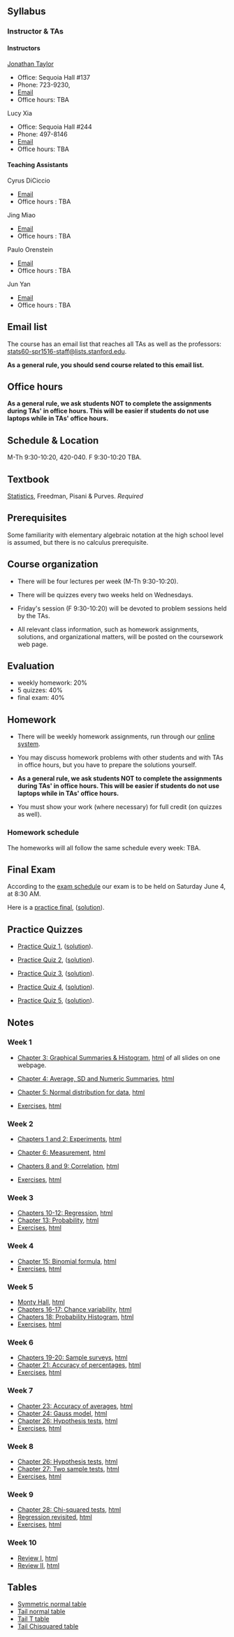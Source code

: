 ## Syllabus

### Instructor & TAs

#### Instructors

[Jonathan Taylor](http://statweb.stanford.edu/~jtaylor)

- Office: Sequoia Hall #137
- Phone: 723-9230, 
- [Email](https://stanfordwho.stanford.edu/auth/lookup?search=Jonathan%20Taylor)
- Office hours: TBA

Lucy Xia

- Office: Sequoia Hall #244
- Phone: 497-8146
- [Email](https://stanfordwho.stanford.edu/auth/lookup?search=Lucy%20Xia)
- Office hours: TBA

#### Teaching Assistants

Cyrus DiCiccio

-  [Email](mailto:stats60-spr1516-staff@lists.stanford.edu)
-  Office hours : TBA

Jing Miao

-  [Email](mailto:stats60-spr1516-staff@lists.stanford.edu)
-  Office hours : TBA

Paulo Orenstein

-  [Email](mailto:stats60-spr1516-staff@lists.stanford.edu)
-  Office hours : TBA

Jun Yan

-  [Email](mailto:stats60-spr1516-staff@lists.stanford.edu)
-  Office hours : TBA


## Email list

The course has an email list that reaches all TAs as well as the professors: stats60-spr1516-staff@lists.stanford.edu.

**As a general rule, you should send course related to this email list.**

## Office hours

**As a general rule, we ask students NOT to complete the assignments during TAs' in office hours. This will be easier if students do not use laptops while in TAs' office hours.**

## Schedule & Location

M-Th 9:30-10:20, 420-040. F 9:30-10:20 TBA.

## Textbook

[Statistics](http://www.amazon.com/Statistics-4th-David-Freedman/dp/0393929728), Freedman, Pisani & Purves. *Required*

## Prerequisites

Some familiarity with elementary algebraic notation at the high school level 
is assumed, but there is no calculus prerequisite. 

## Course organization

- There will be four lectures per week (M-Th 9:30-10:20). 

- There will be quizzes every two weeks held on Wednesdays.

- Friday's session (F 9:30-10:20) will be devoted to problem sessions held by the TAs. 

- All relevant class information, such as homework assignments, solutions, and organizational matters, will be posted on the coursework web page.


## Evaluation

* weekly homework: 20%
* 5 quizzes: 40%
* final exam: 40%


## Homework

- There will be weekly homework assignments, run through our [online system](http://stats60.stanford.edu/cgi-bin/index.cgi/).

- You may discuss homework problems with other students and with TAs in office hours, but you have to prepare the solutions yourself. 

- **As a general rule, we ask students NOT to complete the assignments during TAs' in office hours. This will be easier if students do not use laptops while in TAs' office hours.**

- You must show your work (where necessary) for full credit (on quizzes as well).

### Homework schedule

The homeworks will all follow the same schedule every week: TBA.

## Final Exam

According to the [exam schedule](http://studentaffairs.stanford.edu/registrar/students/spring-exams) our exam is to be held on Saturday June 4, at 8:30 AM. 

Here is a  [practice final](practice_final.pdf), ([solution](practice_final_solution.pdf)).

## Practice Quizzes

- [Practice Quiz 1](practice_quizzes/practice_quiz1.pdf), ([solution](practice_quizzes/practice_quiz1_solution.pdf)).

- [Practice Quiz 2](practice_quizzes/practice_quiz2.pdf), ([solution](practice_quizzes/practice_quiz2_solution.pdf)).

- [Practice Quiz 3](practice_quizzes/practice_quiz3.pdf), ([solution](practice_quizzes/practice_quiz3_solution.pdf)).

- [Practice Quiz 4](practice_quizzes/practice_quiz4.pdf), ([solution](practice_quizzes/practice_quiz4_solution.pdf)).

- [Practice Quiz 5](practice_quizzes/practice_quiz5.pdf), ([solution](practice_quizzes/practice_quiz5_solution.pdf)).

## Notes

### Week 1 

- [Chapter 3: Graphical Summaries & Histogram](http://nbviewer.jupyter.org/format/slides/url/stats60.stanford.edu/Graphical_Summaries.ipynb), [html](Graphical_Summaries.html) of all slides on one webpage.

- [Chapter 4: Average, SD and Numeric Summaries](http://nbviewer.jupyter.org/format/slides/url/stats60.stanford.edu/Numeric_Summaries.ipynb), [html](Numeric_Summaries.html)

- [Chapter 5: Normal distribution for data](http://nbviewer.jupyter.org/format/slides/url/stats60.stanford.edu/Normal_distribution.ipynb), [html](Normal_distribution.html)

- [Exercises](http://nbviewer.jupyter.org/format/slides/url/stats60.stanford.edu/exercises/Exercises1.ipynb), [html](Exercises1.html) 


### Week 2 

- [Chapters 1 and 2: Experiments](http://nbviewer.jupyter.org/format/slides/url/stats60.stanford.edu/Experiments.ipynb), [html](Experiments.html)

- [Chapter 6: Measurement](http://nbviewer.jupyter.org/format/slides/url/stats60.stanford.edu/Measurement.ipynb), [html](Measurement.html)

- [Chapters 8 and 9: Correlation](http://nbviewer.jupyter.org/format/slides/url/stats60.stanford.edu/Correlation.ipynb), [html](Correlation.html)

- [Exercises](http://nbviewer.jupyter.org/format/slides/url/stats60.stanford.edu/exercises/Excersises2.ipynb), [html](Exercises2.html)


### Week 3 

- [Chapters 10-12: Regression](http://nbviewer.jupyter.org/format/slides/url/stats60.stanford.edu/Regression.ipynb), [html](Regression.html)
- [Chapter 13: Probability](http://nbviewer.jupyter.org/format/slides/url/stats60.stanford.edu/Probability.ipynb), [html](Probability.html)
- [Exercises](http://nbviewer.jupyter.org/format/slides/url/stats60.stanford.edu/exercises/Excersises3.ipynb), [html](Exercises3.html)

### Week 4

- [Chapter 15: Binomial formula](http://nbviewer.jupyter.org/format/slides/url/stats60.stanford.edu/Binomial.ipynb), [html](Binomail.html) 
- [Exercises](http://nbviewer.jupyter.org/format/slides/url/stats60.stanford.edu/exercises/Excersises4.ipynb), [html](Exercises4.html)

### Week 5

- [Monty Hall](http://nbviewer.jupyter.org/format/slides/url/stats60.stanford.edu/Monty_Hall.ipynb), [html](Monty_Hall.html) 
- [Chapters 16-17: Chance variability](http://nbviewer.jupyter.org/format/slides/url/stats60.stanford.edu/Chance_variability.ipynb), [html](Chance_variability.html)
- [Chapters 18: Probability Histogram](http://nbviewer.jupyter.org/format/slides/url/stats60.stanford.edu/Probability_Histogram.ipynb), [html](Probability_Histogram.html) 
- [Exercises](http://nbviewer.jupyter.org/format/slides/url/stats60.stanford.edu/exercises/Excersises5.ipynb), [html](Exercises5.html)

### Week 6

- [Chapters 19-20: Sample surveys](http://nbviewer.jupyter.org/format/slides/url/stats60.stanford.edu/Sampling.ipynb), [html](Sampling.html) 
- [Chapter 21: Accuracy of percentages](http://nbviewer.jupyter.org/format/slides/url/stats60.stanford.edu/Confidence_Intervals.ipynb), [html](Confidence_Intervals.html) 
- [Exercises](http://nbviewer.jupyter.org/format/slides/url/stats60.stanford.edu/exercises/Excersises6.ipynb), [html](Exercises6.html)

### Week 7

- [Chapter 23: Accuracy of averages](http://nbviewer.jupyter.org/format/slides/url/stats60.stanford.edu/Accuracy_of_averages.ipynb), [html](Accuracy_of_averages.html) 
- [Chapter 24: Gauss model](http://nbviewer.jupyter.org/format/slides/url/stats60.stanford.edu/Gauss_model.ipynb), [html](Gauss_model.html)
- [Chapter 26: Hypothesis tests](http://nbviewer.jupyter.org/format/slides/url/stats60.stanford.edu/Hypothesis_tests.ipynb), [html](Hypothesis_tests.html)
- [Exercises](http://nbviewer.jupyter.org/format/slides/url/stats60.stanford.edu/exercises/Excersises7.ipynb), [html](Exercises7.html)

### Week 8

- [Chapter 26: Hypothesis tests](http://nbviewer.jupyter.org/format/slides/url/stats60.stanford.edu/Hypothesis_tests.ipynb), [html](Hypothesis_tests.html) 
- [Chapter 27: Two sample tests](http://nbviewer.jupyter.org/format/slides/url/stats60.stanford.edu/Two_sample_test.ipynb), [html](Two_sample_test.html) 
- [Exercises](http://nbviewer.jupyter.org/format/slides/url/stats60.stanford.edu/exercises/Excersises8.ipynb), [html](Exercises8.html)

### Week 9

- [Chapter 28: Chi-squared tests](http://nbviewer.jupyter.org/format/slides/url/stats60.stanford.edu/Chisquared.ipynb), [html](Chisquared.html) 
- [Regression revisited](http://nbviewer.jupyter.org/format/slides/url/stats60.stanford.edu/Regression_revisited.ipynb), [html](Regression_revisited.html) 
- [Exercises](http://nbviewer.jupyter.org/format/slides/url/stats60.stanford.edu/exercises/Excersises9.ipynb), [html](Exercises9.html)

### Week 10

- [Review I](http://nbviewer.jupyter.org/format/slides/url/stats60.stanford.edu/ReviewI.ipynb), [html](ReviewI.html) 
- [Review II](http://nbviewer.jupyter.org/format/slides/url/stats60.stanford.edu/ReviewII.ipynb), [html](ReviewII.html) 

## Tables

- [Symmetric normal table](Symmetric_normal_table.html)
- [Tail normal table](Tail_normal_table.html)
- [Tail T table](Tail_T_table.html)
- [Tail Chisquared table](Tail_Chisquared_table.html)
